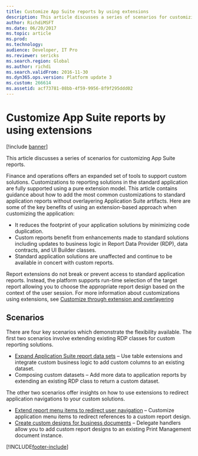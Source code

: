 ```yaml
---
title: Customize App Suite reports by using extensions
description: This article discusses a series of scenarios for customizing App Suite reports.
author: RichdiMSFT
ms.date: 06/20/2017
ms.topic: article
ms.prod: 
ms.technology: 
audience: Developer, IT Pro
ms.reviewer: sericks
ms.search.region: Global
ms.author: richdi
ms.search.validFrom: 2016-11-30
ms.dyn365.ops.version: Platform update 3
ms.custom: 266614
ms.assetid: acf73781-08bb-4f59-9956-8f9f295ddd02
---
```


# Customize App Suite reports by using extensions

[!include [banner](../includes/banner.md)]

This article discusses a series of scenarios for customizing App Suite reports.

Finance and operations offers an expanded set of tools to support custom solutions. Customizations to reporting solutions in the standard application are fully supported using a pure extension model. This article contains guidance about how to add the most common customizations to standard application reports without overlayering Application Suite artifacts. Here are some of the key benefits of using an extension-based approach when customizing the application:

- It reduces the footprint of your application solutions by minimizing code duplication.
- Custom reports benefit from enhancements made to standard solutions including updates to business logic in Report Data Provider (RDP), data contracts, and UI Builder classes.
- Standard application solutions are unaffected and continue to be available in concert with custom reports.

Report extensions do not break or prevent access to standard application reports. Instead, the platform supports run-time selection of the target report allowing you to choose the appropriate report design based on the context of the user session. For more information about customizations using extensions, see [Customize through extension and overlayering](../extensibility/customization-overlayering-extensions.md)

## Scenarios
There are four key scenarios which demonstrate the flexibility available. The first two scenarios involve extending existing RDP classes for custom reporting solutions.

- [Expand Application Suite report data sets](expand-app-suite-report-data-sets.md) – Use table extensions and integrate custom business logic to add custom columns to an existing dataset.
- Composing custom datasets – Add more data to application reports by extending an existing RDP class to return a custom dataset.

The other two scenarios offer insights on how to use extensions to redirect application navigations to your custom solutions.

- [Extend report menu items to redirect user navigation](extend-report-menu-items.md) – Customize application menu items to redirect references to a custom report design.
- [Create custom designs for business documents](custom-designs-business-docs.md) – Delegate handlers allow you to add custom report designs to an existing Print Management document instance.


[!INCLUDE[footer-include](../../../includes/footer-banner.md)]
